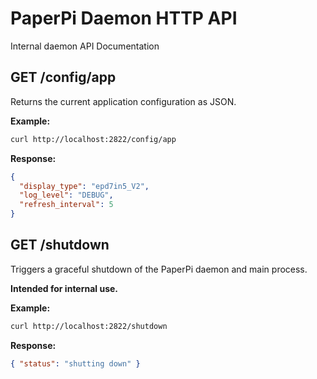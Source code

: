 

# PaperPi Daemon HTTP API

Internal daemon API Documentation

## GET /config/app

Returns the current application configuration as JSON.

**Example:**
```bash
curl http://localhost:2822/config/app
```

**Response:**
```json
{
  "display_type": "epd7in5_V2",
  "log_level": "DEBUG",
  "refresh_interval": 5
}
```


## GET /shutdown

Triggers a graceful shutdown of the PaperPi daemon and main process.

**Intended for internal use.**

**Example:**
```bash
curl http://localhost:2822/shutdown
```

**Response:**
```json
{ "status": "shutting down" }
```